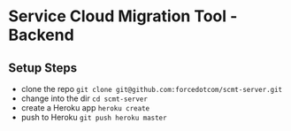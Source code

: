 # Service Cloud Migration Tool - Backend
## Setup Steps
* clone the repo `git clone git@github.com:forcedotcom/scmt-server.git`
* change into the dir `cd scmt-server`
* create a Heroku app `heroku create`
* push to Heroku `git push heroku master`
